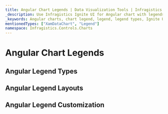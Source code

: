 ```yaml
---
title: Angular Chart Legends | Data Visualization Tools | Infragistics
_description: Use Infragistics Ignite UI for Angular chart with legends in horizontal or vertical orientation!
_keywords: Angular charts, chart legend, legend, legend types, Ignite UI for Angular, Infragistics
mentionedTypes: ["XamDataChart", "Legend"]
namespace: Infragistics.Controls.Charts
---
```


# Angular Chart Legends

## Angular Legend Types

<!-- TODO info/example of regular Legend with options to change orientation -->

<!-- TODO info/example of ItemLegend with options to change orientation -->

<!-- TODO info/example of ScaleLegend with BubbleSeries -->

## Angular Legend Layouts

<!-- TODO info/example of multiple Legends -->

<!-- TODO info/example of Legend layouts: outside of plot area, inside of plot area-->

## Angular Legend Customization

<!-- TODO info/example of customizing Legend items -->
